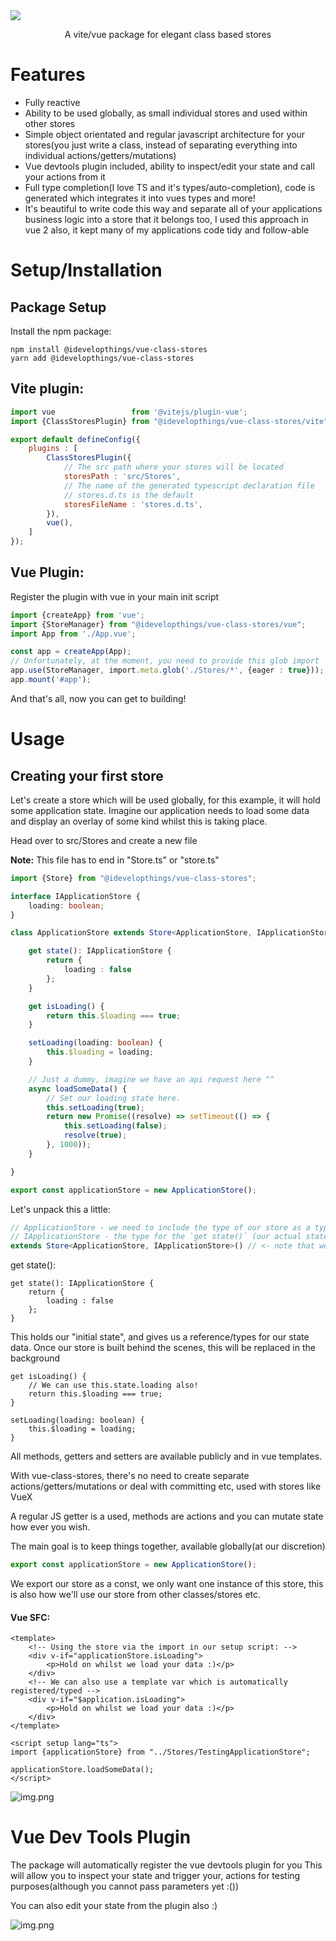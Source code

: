 <img align="center" src="/repository/banner.png"/>

<p align="center">
A vite/vue package for elegant class based stores
</p>

# Features

- Fully reactive
- Ability to be used globally, as small individual stores and used within other stores
- Simple object orientated and regular javascript architecture for your stores(you just write a class, instead of separating everything into individual actions/getters/mutations)
- Vue devtools plugin included, ability to inspect/edit your state and call your actions from it
- Full type completion(I love TS and it's types/auto-completion), code is generated which integrates it into vues types and more!
- It's beautiful to write code this way and separate all of your applications business logic into a store that it belongs too, I used this approach in vue 2 also, it kept many of my applications code tidy and follow-able

# Setup/Installation

## Package Setup

Install the npm package:

```shell
npm install @idevelopthings/vue-class-stores
yarn add @idevelopthings/vue-class-stores
```

## Vite plugin:

```js
import vue                 from '@vitejs/plugin-vue';
import {ClassStoresPlugin} from "@idevelopthings/vue-class-stores/vite";

export default defineConfig({
	plugins : [
		ClassStoresPlugin({
			// The src path where your stores will be located
			storesPath : 'src/Stores',
			// The name of the generated typescript declaration file
			// stores.d.ts is the default
			storesFileName : 'stores.d.ts',
		}),
		vue(),
    ]
});
```

## Vue Plugin:

Register the plugin with vue in your main init script

```typescript
import {createApp} from 'vue';
import {StoreManager} from "@idevelopthings/vue-class-stores/vue";
import App from './App.vue';

const app = createApp(App);
// Unfortunately, at the moment, you need to provide this glob import 
app.use(StoreManager, import.meta.glob('./Stores/*', {eager : true})); 
app.mount('#app');
```

And that's all, now you can get to building!

# Usage

## Creating your first store

Let's create a store which will be used globally, for this example, it will hold some application state.
Imagine our application needs to load some data and display an overlay of some kind whilst this is taking place.

Head over to src/Stores and create a new file

**Note:** This file has to end in "Store.ts" or "store.ts"

```typescript
import {Store} from "@idevelopthings/vue-class-stores";

interface IApplicationStore {
	loading: boolean;
}

class ApplicationStore extends Store<ApplicationStore, IApplicationStore>() {

	get state(): IApplicationStore {
		return {
			loading : false
		};
	}

	get isLoading() {
		return this.$loading === true;
	}

	setLoading(loading: boolean) {
		this.$loading = loading;
	}

	// Just a dummy, imagine we have an api request here ^^
	async loadSomeData() {
		// Set our loading state here.
		this.setLoading(true);
		return new Promise((resolve) => setTimeout(() => {
			this.setLoading(false);
			resolve(true);
		}, 1000));
	}

}

export const applicationStore = new ApplicationStore();
```

Let's unpack this a little:

```typescript 
// ApplicationStore - we need to include the type of our store as a type param
// IApplicationStore - the type for the `get state()` (our actual state structure)
extends Store<ApplicationStore, IApplicationStore>() // <- note that we make a function call!
```

get state():

``` 
get state(): IApplicationStore {
	return {
		loading : false
	};
}
```

This holds our "initial state", and gives us a reference/types for our state data.
Once our store is built behind the scenes, this will be replaced in the background

```
get isLoading() {
	// We can use this.state.loading also!
	return this.$loading === true;
}

setLoading(loading: boolean) {
	this.$loading = loading;
}
```

All methods, getters and setters are available publicly and in vue templates.

With vue-class-stores, there's no need to create separate actions/getters/mutations or deal with committing etc, used with stores like VueX

A regular JS getter is a used, methods are actions and you can mutate state how ever you wish.

The main goal is to keep things together, available globally(at our discretion)

```typescript
export const applicationStore = new ApplicationStore();
```

We export our store as a const, we only want one instance of this store, this is also how we'll use our store from other classes/stores etc.

#### Vue SFC:

```vue
<template>
	<!-- Using the store via the import in our setup script: -->
	<div v-if="applicationStore.isLoading">
		<p>Hold on whilst we load your data :)</p>
	</div>
	<!-- We can also use a template var which is automatically registered/typed -->
	<div v-if="$application.isLoading">
		<p>Hold on whilst we load your data :)</p>
	</div>
</template>

<script setup lang="ts">
import {applicationStore} from "../Stores/TestingApplicationStore";

applicationStore.loadSomeData();
</script>
```
![img.png](repository/editor-completion.png)


# Vue Dev Tools Plugin
The package will automatically register the vue devtools plugin for you
This will allow you to inspect your state and trigger your, actions for testing purposes(although you cannot pass parameters yet :())

You can also edit your state from the plugin also :)

![img.png](repository/devtools-plugin.png)
